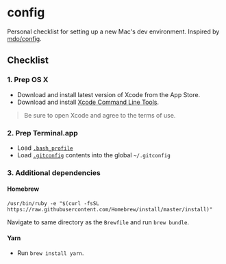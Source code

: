 # config
Personal checklist for setting up a new Mac's dev environment. Inspired by [mdo/config](https://github.com/mdo/config).


## Checklist
### 1. Prep OS X

* Download and install latest version of Xcode from the App Store.
* Download and install [Xcode Command Line Tools](https://developer.apple.com/downloads/).

> Be sure to open Xcode and agree to the terms of use.


### 2. Prep Terminal.app
* Load [`.bash_profile`](https://github.com/mattmilburn/config/blob/master/bash/.bash_profile)
* Load [`.gitconfig`](https://github.com/mattmilburn/config/blob/master/git/.gitconfig) contents into the global `~/.gitconfig`


### 3. Additional dependencies

#### Homebrew
```
/usr/bin/ruby -e "$(curl -fsSL https://raw.githubusercontent.com/Homebrew/install/master/install)"
```

Navigate to same directory as the `Brewfile` and run `brew bundle`.

#### Yarn
* Run `brew install yarn`.
